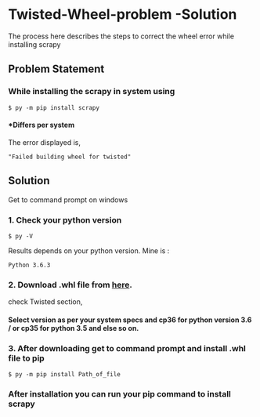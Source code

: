 # Twisted-Wheel-problem -Solution
The process here describes the steps to correct the wheel error while installing scrapy

## Problem Statement

### While installing the scrapy in system using
```
$ py -m pip install scrapy
```  
#### *Differs per system



The error displayed is, 
```
"Failed building wheel for twisted"
```


## Solution

Get to command prompt on windows
### 1. Check your python version
```
$ py -V
````
Results depends on your python version.
Mine is :
```
Python 3.6.3
```

### 2. Download .whl file from [here](https://www.lfd.uci.edu/~gohlke/pythonlibs/#twisted).
check Twisted section,

#### Select version as per your system specs and cp36 for python version 3.6 / or cp35 for python 3.5 and else so on.

 ### 3. After downloading get to command prompt and install .whl file to pip
 ```
 $ py -m pip install Path_of_file
 ```
 
 ### After installation you can run your pip command to install scrapy
